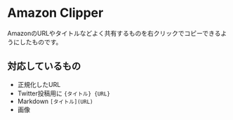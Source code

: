 # Amazon Clipper

AmazonのURLやタイトルなどよく共有するものを右クリックでコピーできるようにしたものです。

## 対応しているもの
- 正規化したURL
- Twitter投稿用に `{タイトル} {URL}`
- Markdown `[タイトル](URL)`
- 画像
